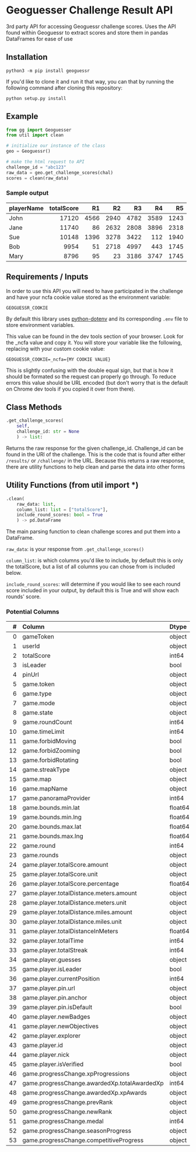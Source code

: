 # Geoguesser Challenge Result API
3rd party API for accessing Geoguessr challenge scores. Uses the API found within Geoguessr to extract scores and store them in pandas DataFrames for ease of use
## Installation
```
python3 -m pip install geoguessr
```
If you'd like to clone it and run it that way, you can that by running the following command after cloning this repository:
```
python setup.py install
```
## Example
```py
from gg import Geoguesser
from util import clean

# initialize our instance of the class
geo = Geoguessr()

# make the html request to API
challenge_id = "abc123"
raw_data = geo.get_challenge_scores(chal)
scores = clean(raw_data)
```
### Sample output
| playerName   |   totalScore |   R1 |   R2 |   R3 |   R4 |   R5 |
|:-------------|-------------:|-----:|-----:|-----:|-----:|-----:|
| John     |        17120 | 4566 | 2940 | 4782 | 3589 | 1243 |
| Jane   |        11740 |   86 | 2632 | 2808 | 3896 | 2318 |
| Sue          |        10148 | 1396 | 3278 | 3422 |  112 | 1940 |
| Bob |         9954 |   51 | 2718 | 4997 |  443 | 1745 |
| Mary       |         8796 |   95 |   23 | 3186 | 3747 | 1745 |

## Requirements / Inputs
In order to use this API you will need to have participated in the challenge and have your ncfa cookie value stored as the environment variable: 
```
GEOGUESSR_COOKIE
``` 
By default this library uses <a href=https://pypi.org/project/python-dotenv/>python-dotenv</a> and its corresponding `.env` file to store environment variables.

This value can be found in the dev tools section of your browser. Look for the _ncfa value and copy it. You will store your variable like the following, replacing with your custom cookie value:
```
GEOGUESSR_COOKIE=_ncfa={MY COOKIE VALUE}
```
This is slightly confusing with the double equal sign, but that is how it should be formated so the request can properly go through. To reduce errors this value should be URL encoded (but don't worry that is the default on Chrome dev tools if you copied it over from there).

## Class Methods
```py
.get_challenge_scores(
    self, 
    challenge_id: str = None
    ) -> list:
```
Returns the raw response for the given challenge_id. Challenge_id can be found in the URl of the challenge. This is the code that is found after either `/results/` or `/challenge/` in the URL. Because this returns a raw response, there are utility functions to help clean and parse the data into other forms

## Utility Functions (from util import *)
```py
.clean(
    raw_data: list, 
    column_list: list = ["totalScore"],
    include_round_scores: bool = True
    ) -> pd.DataFrame
```
The main parsing function to clean challenge scores and put them into a DataFrame.

```raw_data```: is your response from `.get_challenge_scores()`

```column_list```: is which columns you'd like to include, by default this is only the totalScore, but a list of all columns you can chose from is included below.

```include_round_scores```: will determine if you would like to see each round score included in your output, by default this is True and will show each rounds' score.

### Potential Columns
|   # | Column                                       | Dtype   |
|----:|:---------------------------------------------|:--------|
|   0 | gameToken                                    | object  |
|   1 | userId                                       | object  |
|   2 | totalScore                                   | int64   |
|   3 | isLeader                                     | bool    |
|   4 | pinUrl                                       | object  |
|   5 | game.token                                   | object  |
|   6 | game.type                                    | object  |
|   7 | game.mode                                    | object  |
|   8 | game.state                                   | object  |
|   9 | game.roundCount                              | int64   |
|  10 | game.timeLimit                               | int64   |
|  11 | game.forbidMoving                            | bool    |
|  12 | game.forbidZooming                           | bool    |
|  13 | game.forbidRotating                          | bool    |
|  14 | game.streakType                              | object  |
|  15 | game.map                                     | object  |
|  16 | game.mapName                                 | object  |
|  17 | game.panoramaProvider                        | int64   |
|  18 | game.bounds.min.lat                          | float64 |
|  19 | game.bounds.min.lng                          | float64 |
|  20 | game.bounds.max.lat                          | float64 |
|  21 | game.bounds.max.lng                          | float64 |
|  22 | game.round                                   | int64   |
|  23 | game.rounds                                  | object  |
|  24 | game.player.totalScore.amount                | object  |
|  25 | game.player.totalScore.unit                  | object  |
|  26 | game.player.totalScore.percentage            | float64 |
|  27 | game.player.totalDistance.meters.amount      | object  |
|  28 | game.player.totalDistance.meters.unit        | object  |
|  29 | game.player.totalDistance.miles.amount       | object  |
|  30 | game.player.totalDistance.miles.unit         | object  |
|  31 | game.player.totalDistanceInMeters            | float64 |
|  32 | game.player.totalTime                        | int64   |
|  33 | game.player.totalStreak                      | int64   |
|  34 | game.player.guesses                          | object  |
|  35 | game.player.isLeader                         | bool    |
|  36 | game.player.currentPosition                  | int64   |
|  37 | game.player.pin.url                          | object  |
|  38 | game.player.pin.anchor                       | object  |
|  39 | game.player.pin.isDefault                    | bool    |
|  40 | game.player.newBadges                        | object  |
|  41 | game.player.newObjectives                    | object  |
|  42 | game.player.explorer                         | object  |
|  43 | game.player.id                               | object  |
|  44 | game.player.nick                             | object  |
|  45 | game.player.isVerified                       | bool    |
|  46 | game.progressChange.xpProgressions           | object  |
|  47 | game.progressChange.awardedXp.totalAwardedXp | int64   |
|  48 | game.progressChange.awardedXp.xpAwards       | object  |
|  49 | game.progressChange.prevRank                 | object  |
|  50 | game.progressChange.newRank                  | object  |
|  51 | game.progressChange.medal                    | int64   |
|  52 | game.progressChange.seasonProgress           | object  |
|  53 | game.progressChange.competitiveProgress      | object  |